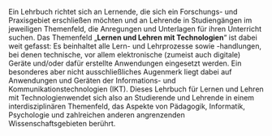 Ein Lehrbuch richtet sich an Lernende, die sich ein Forschungs- und Praxisgebiet erschließen möchten und an Lehrende in Studiengängen im jeweiligen Themenfeld, die Anregungen und Unterlagen für ihren Unterricht suchen. Das Themenfeld „**Lernen und Lehren mit Technologien**“ ist dabei weit gefasst: Es beinhaltet alle Lern- und Lehrprozesse sowie -handlungen, bei denen technische, vor allem elektronische (zumeist auch digitale) Geräte und/oder dafür erstellte Anwendungen eingesetzt werden. Ein besonderes aber nicht ausschließliches Augenmerk liegt dabei auf Anwendungen und Geräten der Informations- und Kommunikationstechnologien (IKT). Dieses Lehrbuch für Lernen und Lehren mit Technologienwendet sich also an Studierende und Lehrende in einem interdisziplinären Themenfeld, das Aspekte von Pädagogik, Informatik, Psychologie und zahlreichen anderen angrenzenden Wissenschaftsgebieten berührt.
